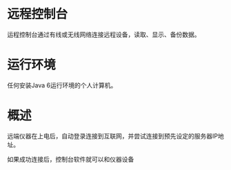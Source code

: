 # 远程控制台 #

运程控制台通过有线或无线网络连接远程设备，读取、显示、备份数据。

# 运行环境 #

任何安装Java 6运行环境的个人计算机。

# 概述 #

远端仪器在上电后，自动登录连接到互联网，并尝试连接到预先设定的服务器IP地址。

如果成功连接后，控制台软件就可以和仪器设备